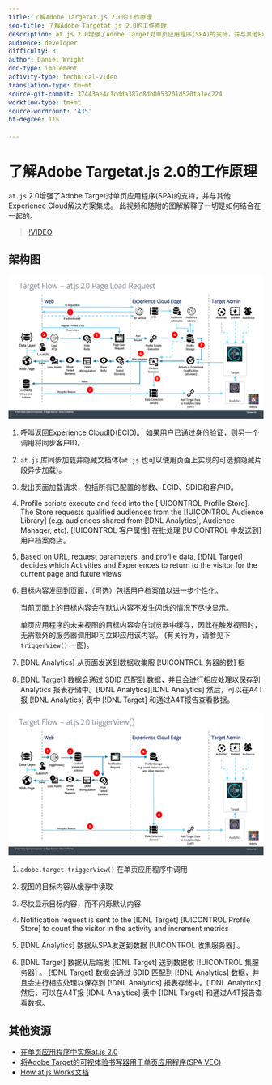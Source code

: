 ```yaml
---
title: 了解Adobe Targetat.js 2.0的工作原理
seo-title: 了解Adobe Targetat.js 2.0的工作原理
description: at.js 2.0增强了Adobe Target对单页应用程序(SPA)的支持，并与其他Experience Cloud解决方案集成。 此视频和随附的图解解释了一切是如何结合在一起的。
audience: developer
difficulty: 3
author: Daniel Wright
doc-type: implement
activity-type: technical-video
translation-type: tm+mt
source-git-commit: 37443ae4c1cdda387c8db0053201d520fa1ec224
workflow-type: tm+mt
source-wordcount: '435'
ht-degree: 11%

---
```



# 了解Adobe Targetat.js 2.0的工作原理

`at.js` 2.0增强了Adobe Target对单页应用程序(SPA)的支持，并与其他Experience Cloud解决方案集成。 此视频和随附的图解解释了一切是如何结合在一起的。

>[!VIDEO](https://video.tv.adobe.com/v/26250?quality=12)

## 架构图

![at.js 2.0页面加载行为](assets/pageload.png)

1. 呼叫返回Experience CloudID(ECID)。 如果用户已通过身份验证，则另一个调用将同步客户ID。

1. `at.js` 库同步加载并隐藏文档体(`at.js` 也可以使用页面上实现的可选预隐藏片段异步加载)。

1. 发出页面加载请求，包括所有已配置的参数、ECID、SDID和客户ID。

1. Profile scripts execute and feed into the [!UICONTROL Profile Store]. The Store requests qualified audiences from the [!UICONTROL Audience Library] (e.g. audiences shared from [!DNL Analytics], Audience Manager, etc). [!UICONTROL 客户属性] 在批处理 [!UICONTROL 中发送到] 用户档案商店。
1. Based on URL, request parameters, and profile data, [!DNL Target] decides which Activities and Experiences to return to the visitor for the current page and future views

1. 目标内容发回到页面，（可选）包括用户档案值以进一步个性化。

   当前页面上的目标内容会在默认内容不发生闪烁的情况下尽快显示。

   单页应用程序的未来视图的目标内容会在浏览器中缓存，因此在触发视图时，无需额外的服务器调用即可立即应用该内容。 (有关行为，请参见下 `triggerView()` 一图)。

1. [!DNL Analytics] 从页面发送到数据收集服 [!UICONTROL 务器的数] 据
1. [!DNL Target] 数据会通过 SDID 匹配到 数据，并且会进行相应处理以保存到 Analytics 报表存储中。[!DNL Analytics][!DNL Analytics] 然后，可以在A4T报 [!DNL Analytics] 表中 [!DNL Target] 和通过A4T报告查看数据。

![at.js 2.0行为，当使用triggerView()函数时](assets/triggerview.png)

1. `adobe.target.triggerView()` 在单页应用程序中调用
1. 视图的目标内容从缓存中读取

1. 尽快显示目标内容，而不闪烁默认内容

1. Notification request is sent to the [!DNL Target] [!UICONTROL Profile Store] to count the visitor in the activity and increment metrics
1. [!DNL Analytics] 数据从SPA发送到数据 [!UICONTROL 收集服务器] 。

1. [!DNL Target] 数据从后端发 [!DNL Target] 送到数据收 [!UICONTROL 集服务器] 。 [!DNL Target] 数据会通过 SDID 匹配到 [!DNL Analytics] 数据，并且会进行相应处理以保存到 [!DNL Analytics] 报表存储中。[!DNL Analytics] 然后，可以在A4T报 [!DNL Analytics] 表中 [!DNL Target] 和通过A4T报告查看数据。

## 其他资源

* [在单页应用程序中实施at.js 2.0](implement-atjs-20-in-a-single-page-application.md)
* [将Adobe Target的可视体验书写器用于单页应用程序(SPA VEC)](../experiences/use-the-visual-experience-composer-for-single-page-applications.md)
* [How at.js Works文档](https://docs.adobe.com/content/help/en/target/using/implement-target/client-side/at-js/how-atjs-works.html)